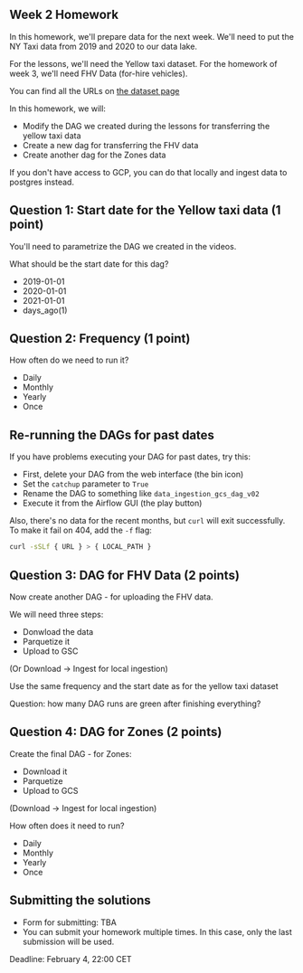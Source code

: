 ## Week 2 Homework

In this homework, we'll prepare data for the next week. We'll need
to put the NY Taxi data from 2019 and 2020 to our data lake.

For the lessons, we'll need the Yellow taxi dataset. For the homework 
of week 3, we'll need FHV Data (for-hire vehicles).

You can find all the URLs on [the dataset page](https://www1.nyc.gov/site/tlc/about/tlc-trip-record-data.page)

In this homework, we will:

* Modify the DAG we created during the lessons for transferring the yellow taxi data
* Create a new dag for transferring the FHV data
* Create another dag for the Zones data


If you don't have access to GCP, you can do that locally and ingest data to postgres 
instead.


## Question 1: Start date for the Yellow taxi data (1 point)

You'll need to parametrize the DAG we created in the videos. 

What should be the start date for this dag?

* 2019-01-01
* 2020-01-01
* 2021-01-01
* days_ago(1)


## Question 2: Frequency (1 point)

How often do we need to run it?

* Daily
* Monthly
* Yearly
* Once


## Re-running the DAGs for past dates

If you have problems executing your DAG for past dates, try this:

* First, delete your DAG from the web interface (the bin icon)
* Set the `catchup` parameter to `True`
* Rename the DAG to something like `data_ingestion_gcs_dag_v02` 
* Execute it from the Airflow GUI (the play button)

Also, there's no data for the recent months, but `curl` will exit successfully.
To make it fail on 404, add the `-f` flag:

```bash
curl -sSLf { URL } > { LOCAL_PATH }
```


## Question 3: DAG for FHV Data (2 points)

Now create another DAG - for uploading the FHV data. 

We will need three steps: 

* Donwload the data
* Parquetize it 
* Upload to GSC

(Or Download -> Ingest for local ingestion)

Use the same frequency and the start date as for the yellow taxi dataset

Question: how many DAG runs are green after finishing everything? 


## Question 4: DAG for Zones (2 points)


Create the final DAG - for Zones:

* Download it
* Parquetize 
* Upload to GCS

(Download -> Ingest for local ingestion)

How often does it need to run?

* Daily
* Monthly
* Yearly
* Once


## Submitting the solutions

* Form for submitting: TBA
* You can submit your homework multiple times. In this case, only the last submission will be used. 

Deadline: February 4, 22:00 CET 
